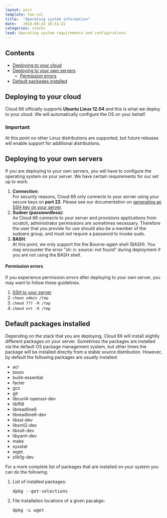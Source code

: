 ```yaml
---
layout: post
template: two-col
title:  "Operating system information"
date:   2018-09-24 10:51:22
categories: stacks
lead: Operating system requirements and configurations
---
```


<h2>Contents</h2>
<ul class="page-toc">
	<li>
		<a href="#cloud">Deploying to your cloud</a>
	</li>
	<li>
    	<a href="#byos">Deploying to your own servers</a>
        	<ul>
        		<li><a href="#errors">Permission errors</a></li>
        	</ul>
    </li>
	<li>
		<a href="#packages">Default packages installed</a>
	</li>
</ul>

<h2 id="cloud">Deploying to your cloud</h2>

Cloud 66 officially supports <strong>Ubuntu Linux 12.04</strong> and this is what we deploy to your cloud. We will automatically configure the OS on your behalf.

<div class="notice">
	<h3>Important</h3>
    <p>At this point no other Linux distributions are supported, but future releases will enable support for additional distributions.</p>
</div>

<h2 id="byos">Deploying to your own servers</h2>

If you are deploying to your own servers, you will have to configure the operating system on your server. We have certain requirements for our set up to work:

1. **Connection:**<br/>
For security reasons, Cloud 66 only connects to your server using your secure keys on <b>port 22</b>. Please see our documentation on [generating an SSH key on your server](/how-to/ssh-keys.html).
2. **Sudoer (passwordless):**<br/>
As Cloud 66 connects to your server and provisions applications from scratch, administrator permissions are sometimes necessary. Therefore the user that you provide for use should also be a member of the sudoers group, and must not require a password to invoke sudo.
3. **BASH**:<br/>
At this point, we only support the the Bourne-again shell (BASH). You may encounter the error "sh: n: source: not found" during deployment if you are not using the BASH shell.

<h4 id="errors">Permission errors</h4>
If you experience permission errors after deploying to your own server, you may want to follow these guidelines.

1. [SSH to your server](/how-to/shell-to-your-servers.html)
2. `chown admin /tmp`
3. `chmod 777 -R /tmp`
4. `chmod o+t -R /tmp`

<h2 id="packages">Default packages installed</h2>

Depending on the stack that you are deploying, Cloud 66 will install slightly different packages on your server. Sometimes the packages are installed via the default OS package management system, but other times the package will be installed directly from a stable source distribution.
However, by default the following packages are usually installed:

<ul class="multi-col">
    <li>acl</li>
    <li>bison</li>
    <li>build-essential</li>
    <li>facter</li>
    <li>gcc</li>
    <li>git</li>
    <li>libcurl4-openssl-dev</li>
    <li>libffi6</li>
    <li>libreadline6</li>
    <li>libreadline6-dev</li>
    <li>libssl-dev</li>
    <li>libxml2-dev</li>
    <li>libxslt-dev</li>
    <li>libyaml-dev</li>
    <li>make</li>
    <li>sysstat</li>
    <li>wget</li>
    <li>zlib1g-dev</li>
</ul>

For a more complete list of packages that are installed on your system you can do the following.
<ol>
<li>List of installed packages: <pre class="terminal">dpkg --get-selections</pre></li>
<li>File installation locations of a given pacakge: <pre class="terminal">dpkg -L wget</pre></li>
</ol>

